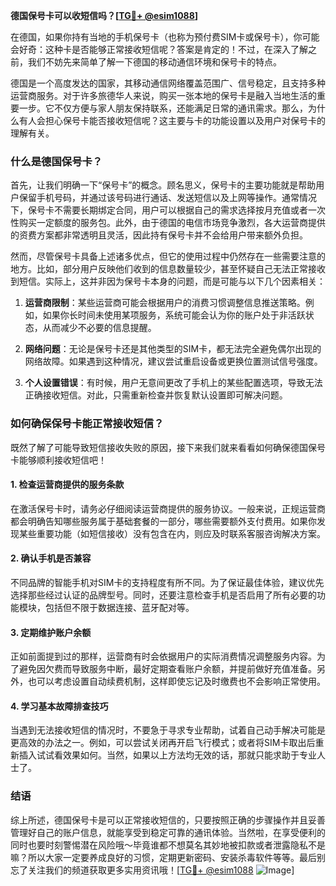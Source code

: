 **德国保号卡可以收短信吗？[[TG💪+ @esim1088](https://t.me/s/esim1088)]**

在德国，如果你持有当地的手机保号卡（也称为预付费SIM卡或保号卡），你可能会好奇：这种卡是否能够正常接收短信呢？答案是肯定的！不过，在深入了解之前，我们不妨先来简单了解一下德国的移动通信环境和保号卡的特点。

德国是一个高度发达的国家，其移动通信网络覆盖范围广、信号稳定，且支持多种运营商服务。对于许多旅德华人来说，购买一张本地的保号卡是融入当地生活的重要一步。它不仅方便与家人朋友保持联系，还能满足日常的通讯需求。那么，为什么有人会担心保号卡能否接收短信呢？这主要与卡的功能设置以及用户对保号卡的理解有关。

### 什么是德国保号卡？

首先，让我们明确一下“保号卡”的概念。顾名思义，保号卡的主要功能就是帮助用户保留手机号码，并通过该号码进行通话、发送短信以及上网等操作。通常情况下，保号卡不需要长期绑定合同，用户可以根据自己的需求选择按月充值或者一次性购买一定额度的服务包。此外，由于德国的电信市场竞争激烈，各大运营商提供的资费方案都非常透明且灵活，因此持有保号卡并不会给用户带来额外负担。

然而，尽管保号卡具备上述诸多优点，但它的使用过程中仍然存在一些需要注意的地方。比如，部分用户反映他们收到的信息数量较少，甚至怀疑自己无法正常接收到短信。实际上，这并非因为保号卡本身的问题，而是可能与以下几个因素相关：

1. **运营商限制**：某些运营商可能会根据用户的消费习惯调整信息推送策略。例如，如果你长时间未使用某项服务，系统可能会认为你的账户处于非活跃状态，从而减少不必要的信息提醒。
   
2. **网络问题**：无论是保号卡还是其他类型的SIM卡，都无法完全避免偶尔出现的网络故障。如果遇到这种情况，建议尝试重启设备或更换位置测试信号强度。

3. **个人设置错误**：有时候，用户无意间更改了手机上的某些配置选项，导致无法正确接收短信。对此，只需重新检查并恢复默认设置即可解决问题。

### 如何确保保号卡能正常接收短信？

既然了解了可能导致短信接收失败的原因，接下来我们就来看看如何确保德国保号卡能够顺利接收短信吧！

#### 1. 检查运营商提供的服务条款

在激活保号卡时，请务必仔细阅读运营商提供的服务协议。一般来说，正规运营商都会明确告知哪些服务属于基础套餐的一部分，哪些需要额外支付费用。如果你发现某些重要功能（如短信接收）没有包含在内，则应及时联系客服咨询解决方案。

#### 2. 确认手机是否兼容

不同品牌的智能手机对SIM卡的支持程度有所不同。为了保证最佳体验，建议优先选择那些经过认证的品牌型号。同时，还要注意检查手机是否启用了所有必要的功能模块，包括但不限于数据连接、蓝牙配对等。

#### 3. 定期维护账户余额

正如前面提到过的那样，运营商有时会依据用户的实际消费情况调整服务内容。为了避免因欠费而导致服务中断，最好定期查看账户余额，并提前做好充值准备。另外，也可以考虑设置自动续费机制，这样即使忘记及时缴费也不会影响正常使用。

#### 4. 学习基本故障排查技巧

当遇到无法接收短信的情况时，不要急于寻求专业帮助，试着自己动手解决可能是更高效的办法之一。例如，可以尝试关闭再开启飞行模式；或者将SIM卡取出后重新插入试试看效果如何。当然，如果以上方法均无效的话，那就只能求助于专业人士了。

### 结语

综上所述，德国保号卡是可以正常接收短信的，只要按照正确的步骤操作并且妥善管理好自己的账户信息，就能享受到稳定可靠的通讯体验。当然啦，在享受便利的同时也要时刻警惕潜在风险哦～毕竟谁都不想莫名其妙地被扣款或者泄露隐私不是嘛？所以大家一定要养成良好的习惯，定期更新密码、安装杀毒软件等等。最后别忘了关注我们的频道获取更多实用资讯哦！[[TG💪+ @esim1088](https://t.me/s/esim1088) ![Image](https://i.postimg.cc/4NQfJmqS/Snipaste-2025-05-13-00-14-12.png)]